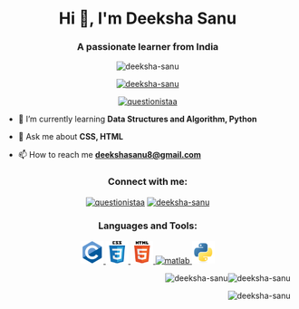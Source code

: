 

<h1 align="center">Hi 👋, I'm Deeksha Sanu</h1>
<h3 align="center">A passionate learner from India</h3>

<p align="center"> <img src="https://komarev.com/ghpvc/?username=deeksha-sanu&label=Profile%20views&color=0e75b6&style=flat" alt="deeksha-sanu" /> </p>

<p align="center"> <a href="https://github.com/ryo-ma/github-profile-trophy"><img src="https://github-profile-trophy.vercel.app/?username=deeksha-sanu" alt="deeksha-sanu" /></a> </p>

<p align="center"> <a href="https://twitter.com/questionistaa" target="blank"><img src="https://img.shields.io/twitter/follow/questionistaa?logo=twitter&style=for-the-badge" alt="questionistaa" /></a> </p>

- 🌱 I’m currently learning **Data Structures and Algorithm, Python**

- 💬 Ask me about **CSS, HTML**

- 📫 How to reach me **deekshasanu8@gmail.com**

<h3 align="center">Connect with me:</h3>
<p align="center">
<a href="https://twitter.com/questionistaa" target="blank"><img align="center" src="https://raw.githubusercontent.com/rahuldkjain/github-profile-readme-generator/master/src/images/icons/Social/twitter.svg" alt="questionistaa" height="30" width="40" /></a>
<a href="https://linkedin.com/in/deeksha-sanu" target="blank"><img align="center" src="https://raw.githubusercontent.com/rahuldkjain/github-profile-readme-generator/master/src/images/icons/Social/linked-in-alt.svg" alt="deeksha-sanu" height="30" width="40" /></a>
</p>

<h3 align="center">Languages and Tools:</h3>
<p align="center"> <a href="https://www.cprogramming.com/" target="_blank"> <img src="https://raw.githubusercontent.com/devicons/devicon/master/icons/c/c-original.svg" alt="c" width="40" height="40"/> </a> <a href="https://www.w3schools.com/css/" target="_blank"> <img src="https://raw.githubusercontent.com/devicons/devicon/master/icons/css3/css3-original-wordmark.svg" alt="css3" width="40" height="40"/> </a> <a href="https://www.w3.org/html/" target="_blank"> <img src="https://raw.githubusercontent.com/devicons/devicon/master/icons/html5/html5-original-wordmark.svg" alt="html5" width="40" height="40"/> </a> <a href="https://www.mathworks.com/" target="_blank"> <img src="https://upload.wikimedia.org/wikipedia/commons/2/21/Matlab_Logo.png" alt="matlab" width="40" height="40"/> </a> <a href="https://www.python.org" target="_blank"> <img src="https://raw.githubusercontent.com/devicons/devicon/master/icons/python/python-original.svg" alt="python" width="40" height="40"/> </a> </p>

<p><img align="right" src="https://github-readme-stats.vercel.app/api/top-langs?username=deeksha-sanu&show_icons=true&locale=en&layout=compact" alt="deeksha-sanu" /></p>

<p>&nbsp;<img align="right" src="https://github-readme-stats.vercel.app/api?username=deeksha-sanu&show_icons=true&locale=en" alt="deeksha-sanu" /></p>

<p><img align="right" src="https://github-readme-streak-stats.herokuapp.com/?user=deeksha-sanu&" alt="deeksha-sanu" /></p>
